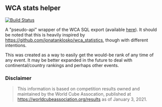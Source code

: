 ## WCA stats helper

[![Build Status](https://www.travis-ci.com/louismeunier/wca-stats-helper.svg?branch=main)](https://www.travis-ci.com/louismeunier/wca-stats-helper)

A "pseudo-api" wrapper of the WCA SQL export (available [here](https://www.worldcubeassociation.org/results/misc/export.html)). It should be noted that this is heavily inspired by https://github.com/jonatanklosko/wca_statistics, though with different intentions.

This was created as a way to easily get the would-be rank of any time of any event. It may be better expanded in the future to deal with continental/country rankings and perhaps other events.
### Disclaimer
> This information is based on competition results owned and maintained by the World Cube Assocation, published at https://worldcubeassociation.org/results as of January 3, 2021.
